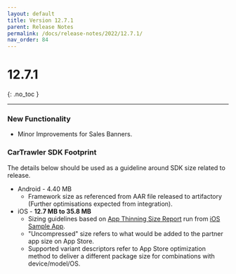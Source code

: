 ```yaml
---
layout: default
title: Version 12.7.1
parent: Release Notes
permalink: /docs/release-notes/2022/12.7.1/
nav_order: 84
---
```


# 12.7.1

{: .no_toc }

---

### New Functionality

* Minor Improvements for Sales Banners.

### CarTrawler SDK Footprint
The details below should be used as a guideline around SDK size related to release.
* Android - 4.40 MB
  * Framework size as referenced from AAR file released to artifactory (Further optimisations expected from integration).
* iOS - **12.7 MB to 35.8 MB**
    * Sizing guidelines based on <a href="https://github.com/cartrawler/cartrawler.github.io/blob/master/ios-report.txt" target="_blank">App Thinning Size Report</a> run from <a href="https://github.com/cartrawler/cartrawler-ios-integration" target="_blank">iOS Sample App</a>.
    * "Uncompressed" size refers to what would be added to the partner app size on App Store.
    * Supported variant descriptors refer to App Store optimization method to deliver a different package size for combinations with device/model/OS.
